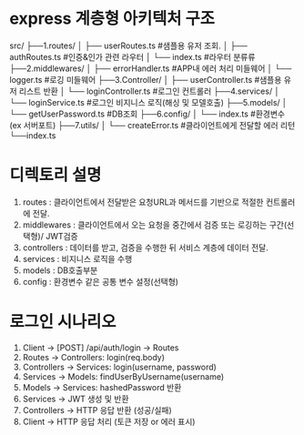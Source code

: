 # express 계층형 아키텍처 구조
src/
├──1.routes/
│   ├── userRoutes.ts       #샘플용 유저 조회.
│   ├── authRoutes.ts       #인증&인가 관련 라우터
│		└── index.ts            #라우터 분류류 
├──2.middlewares/
│   ├── errorHandler.ts     #APP내 에러 처리 미들웨어
│		└── logger.ts           #로깅 미들웨어 
├──3.Controller/
│   ├── userController.ts   #샘플용 유저 리스트 반환
│		└── loginController.ts  #로그인 컨트롤러
├──4.services/
│		└── loginService.ts     #로그인 비지니스 로직(해싱 및 모델호출)
├──5.models/
│		└── getUserPassword.ts  #DB조회 
├──6.config/
│		└── index.ts            #환경변수(ex 서버포트)
├──7.utils/
│		└── createError.ts      #클라이언트에게 전달할 에러 리턴
└──index.ts


# 디렉토리 설명
1) routes : 클라이언트에서 전달받은 요청URL과 메서드를 기반으로 적절한 컨트롤러에 전달.
2) middlewares : 클라이언트에서 오는 요청을 중간에서 검증 또는 로깅하는 구간(선택형)/ JWT검증
3) controllers : 데이터를 받고, 검증을 수행한 뒤 서비스 계층에 데이터 전달.
4) services : 비지니스 로직을 수행 
5) models : DB호출부분
6) config : 환경변수 같은 공통 변수 설정(선택형)

# 로그인 시나리오
1. Client  → [POST] /api/auth/login → Routes
2. Routes  → Controllers: login(req.body)
3. Controllers  → Services: login(username, password)
4. Services → Models: findUserByUsername(username)
5. Models   → Services: hashedPassword 반환
6. Services → JWT 생성 및 반환
7. Controllers → HTTP 응답 반환 (성공/실패)
8. Client  → HTTP 응답 처리 (토큰 저장 or 에러 표시)